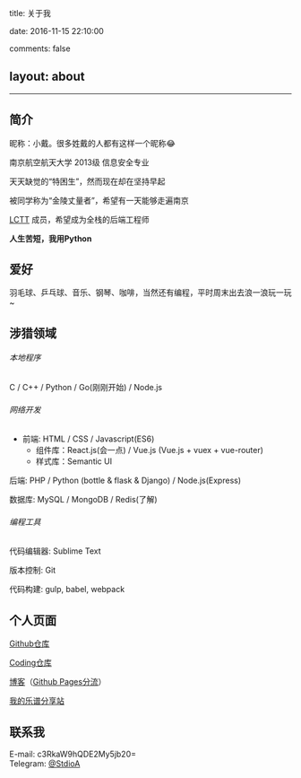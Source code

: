 title: 关于我

date: 2016-11-15 22:10:00

comments: false

## layout: about

---

## 简介

昵称：小戴。很多姓戴的人都有这样一个昵称:joy:

南京航空航天大学 2013级 信息安全专业

天天缺觉的“特困生”，然而现在却在坚持早起

被同学称为“金陵丈量者”，希望有一天能够走遍南京

[LCTT](http://lctt.github.io/) 成员，希望成为全栈的后端工程师

**人生苦短，我用Python**

## 爱好

羽毛球、乒乓球、音乐、钢琴、咖啡，当然还有编程，平时周末出去浪一浪玩一玩~

## 涉猎领域

###### 本地程序

C / C++ / Python / Go(刚刚开始) / Node.js

###### 网络开发

* 前端: HTML / CSS / Javascript(ES6)
    * 组件库：React.js(会一点) / Vue.js (Vue.js + vuex + vue-router)
    * 样式库：Semantic UI

后端: PHP / Python (bottle & flask & Django) / Node.js(Express)

数据库: MySQL / MongoDB / Redis(了解)

###### 编程工具

代码编辑器: Sublime Text

版本控制: Git

代码构建: gulp, babel, webpack

## 个人页面

[Github仓库](https://github.com/StdioA) 

[Coding仓库](https://coding.net/StdioA)

[博客](https://blog.stdioa.com/)（[Github Pages分流](https://stdioa.github.io)）

[我的乐谱分享站](http://sheet.stdioa.com/)

## 联系我
E-mail: c3RkaW9hQDE2My5jb20=  
Telegram: [@StdioA](https://telegram.me/StdioA)
